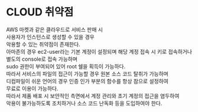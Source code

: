 # CLOUD 취약점

AWS 마켓과 같은 클라우드로 서비스 판매 시  
사용자가 인스턴스로 생성할 수 있을 경우  
악용할 수 있는 취약점이 존재한다.  
아마존의 경우 ec2-user라는 기본 계정이 설정되며
해당 계정 접속 시 키로 접속하거나 별도의 console로 접속 가능하며  
sudo 권한이 부여되어 있어 root 쉘을 획득이 가능하다.  
따라서 서비스의 파일의 접근이 가능할 경우 원본 소스 코드 탈취가 가능하며  
디컴파일이 쉬운 언어의 경우 인증 인가 부분의 함수를 항상 참으로 설정하여  
무료로 이용이 가능하다.  
따라서 제품 배포 시 보안적인 측면에서 계정 관리와 초기 계정의 접근을 염두하여  
악용이 불가능하도록 조치하거나 소스 코드 난독화 등을 도입하여야 한다.  
